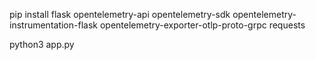  pip install flask opentelemetry-api opentelemetry-sdk opentelemetry-instrumentation-flask opentelemetry-exporter-otlp-proto-grpc requests

 python3 app.py